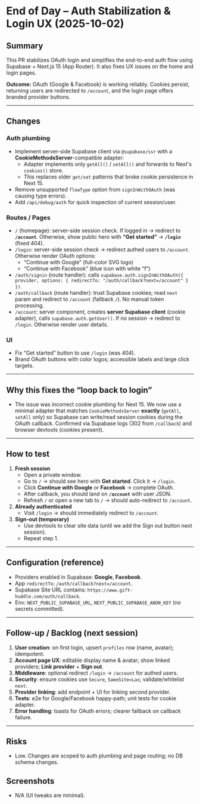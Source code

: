 # End of Day – Auth Stabilization & Login UX (2025-10-02)

## Summary
This PR stabilizes OAuth login and simplifies the end-to-end auth flow using Supabase + Next.js 15 (App Router). It also fixes UX issues on the home and login pages.

**Outcome:** OAuth (Google & Facebook) is working reliably. Cookies persist, returning users are redirected to `/account`, and the login page offers branded provider buttons.

---

## Changes

### Auth plumbing
- Implement server-side Supabase client via `@supabase/ssr` with a **CookieMethodsServer**-compatible adapter:
  - Adapter implements only `getAll()` / `setAll()` and forwards to Next's `cookies()` store.
  - This replaces older `get/set` patterns that broke cookie persistence in Next 15.
- Remove unsupported `flowType` option from `signInWithOAuth` (was causing type errors).
- Add `/api/debug/auth` for quick inspection of current session/user.

### Routes / Pages
- `/` (homepage): server-side session check. If logged in → redirect to **`/account`**. Otherwise, show public hero with **“Get started”** → **`/login`** (fixed 404).
- `/login`: server-side session check → redirect authed users to `/account`. Otherwise render OAuth options:
  - “Continue with Google” (full-color SVG logo)
  - “Continue with Facebook” (blue icon with white “f”)
- `/auth/signin` (route handler): calls `supabase.auth.signInWithOAuth({ provider, options: { redirectTo: "/auth/callback?next=/account" } })`.
- `/auth/callback` (route handler): trust Supabase cookies; read `next` param and redirect to `/account` (fallback `/`). No manual token processing.
- `/account`: server component, creates **server Supabase client** (cookie adapter), calls `supabase.auth.getUser()`. If no session → redirect to `/login`. Otherwise render user details.

### UI
- Fix “Get started” button to use `/login` (was 404).
- Brand OAuth buttons with color logos; accessible labels and large click targets.

---

## Why this fixes the “loop back to login”
- The issue was incorrect cookie plumbing for Next 15. We now use a minimal adapter that matches `CookieMethodsServer` **exactly** (`getAll`, `setAll` only) so Supabase can write/read session cookies during the OAuth callback. Confirmed via Supabase logs (302 from `/callback`) and browser devtools (cookies present).

---

## How to test
1. **Fresh session**
   - Open a private window.
   - Go to `/` → should see hero with **Get started**. Click it → `/login`.
   - Click **Continue with Google** or **Facebook** → complete OAuth.
   - After callback, you should land on **`/account`** with user JSON.
   - Refresh `/` or open a new tab to `/` → should auto-redirect to `/account`.
2. **Already authenticated**
   - Visit `/login` → should immediately redirect to `/account`.
3. **Sign-out (temporary)** 
   - Use devtools to clear site data (until we add the Sign out button next session).
   - Repeat step 1.

---

## Configuration (reference)
- Providers enabled in Supabase: **Google**, **Facebook**.
- App `redirectTo`: `/auth/callback?next=/account`.
- Supabase Site URL contains: `https://www.gift-huddle.com/auth/callback`.
- Env: `NEXT_PUBLIC_SUPABASE_URL`, `NEXT_PUBLIC_SUPABASE_ANON_KEY` (no secrets committed).

---

## Follow-up / Backlog (next session)
1. **User creation**: on first login, upsert `profiles` row (name, avatar); idempotent.
2. **Account page UX**: editable display name & avatar; show linked providers; **Link provider** + **Sign out**.
3. **Middleware**: optional redirect `/login` → `/account` for authed users.
4. **Security**: ensure cookies use `Secure`, `SameSite=Lax`; validate/whitelist `next`.
5. **Provider linking**: add endpoint + UI for linking second provider.
6. **Tests**: e2e for Google/Facebook happy-path; unit tests for cookie adapter.
7. **Error handling**: toasts for OAuth errors; clearer fallback on callback failure.

---

## Risks
- Low. Changes are scoped to auth plumbing and page routing; no DB schema changes.

## Screenshots
- N/A (UI tweaks are minimal).
